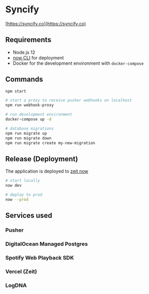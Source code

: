 # Syncify

[https://syncify.co](https://syncify.co)

## Requirements

- Node.js 12
- [now CLI](https://zeit.co/download) for deployment
- Docker for the development environment with `docker-compose`

## Commands

```sh
npm start

# start a proxy to receive pusher webhooks on localhost
npm run webhook-proxy

# run development environment
docker-compose up -d

# database migrations
npm run migrate up
npm run migrate down
npm run migrate create my-new-migration
```

## Release (Deployment)

The application is deployed to [zeit now](https://zeit.co)

```bash
# start locally
now dev

# deploy to prod
now --prod
```

## Services used

### Pusher

### DigitalOcean Managed Postgres

### Spotify Web Playback SDK

### Vercel (Zeit)

### LogDNA
